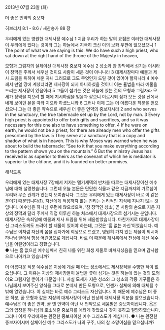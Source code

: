2013년 07월 23일 (화)

더 좋은 언약의 중보자



히브리서 8:1 - 8:6 / 새찬송가 88 장


우리에게 있는 영원한 대제사장 예수님
1 지금 우리가 하는 말의 요점은 이러한 대제사장이 우리에게 있다는 것이라 그는 하늘에서 지극히 크신 이의 보좌 우편에 앉으셨으니
1 The point of what we are saying is this: We do have such a high priest, who sat down at the right hand of the throne of the Majesty in heaven,  

모형과 그림자의 실체이신 대제사장 중보자 예수님
2 성소와 참 장막에서 섬기는 이시라 이 장막은 주께서 세우신 것이요 사람이 세운 것이 아니니라 3 대제사장마다 예물과 제사 드림을 위하여 세운 자니 그러므로 그도 무엇인가 드릴 것이 있어야 할지니라 4 예수께서 만일 땅에 계셨더라면 제사장이 되지 아니하셨을 것이니 이는 율법을 따라 예물을 드리는 제사장이 있음이라 5 그들이 섬기는 것은 하늘에 있는 것의 모형과 그림자라 모세가 장막을 지으려 할 때에 지시하심을 얻음과 같으니 이르시되 삼가 모든 것을 산에서 네게 보이던 본을 따라 지으라 하셨느니라
6 그러나 이제 그는 더 아름다운 직분을 얻으셨으니 그는 더 좋은 약속으로 세우신 더 좋은 언약의 중보자시라 
2 and who serves in the sanctuary, the true tabernacle set up by the Lord, not by man. 3 Every high priest is appointed to offer both gifts and sacrifices, and so it was necessary for this one also to have something to offer. 4 If he were on earth, he would not be a priest, for there are already men who offer the gifts prescribed by the law. 5 They serve at a sanctuary that is a copy and shadow of what is in heaven. This is why Moses was warned when he was about to build the tabernacle: “See to it that you make everything according to the pattern shown you on the mountain.” 6 But the ministry Jesus has received is as superior to theirs as the covenant of which he is mediator is superior to the old one, and it is founded on better promises.

해석도움





우리에게 있는 대제사장
7장에서 저자는 멜기세덱의 반차를 따르는 대제사장이신 예수님에 대해 설명했습니다. 그런데 오늘 본문은 단단한 식물과 같은 지금까지의 가르침이 우리와 무슨 관계가 있는지 보여줍니다. 그것은 우리에게 있는 대제사장이 바로 이 같은 분이기 때문입니다(1). 자신에게 적용하지 않는 진리는 논리적인 지식에 지나지 않는 것입니다. 예수님은 하나님 우편에 앉으셨으며, ‘참 장막인 성소’, 곧 사람의 손으로 지은 지상의 장막과 달리 주께서 직접 이루신 하늘 처소에서 대제사장으로 섬기시는 분입니다. 대제사장은 속죄일에 예물과 제사 드림을 위해 세움받았습니다. 마찬가지로 대제사장이신 그리스도께도 드려야 할 제물이 있어야 하는데, 그것은 ‘흠 없는 자신’이었습니다. 예수님은 이처럼 자신의 몸을 십자가에 희생으로 드렸고, 영원히 가치 있는 제물이 되시어 하나님 앞에서 항상 어린양으로 계십니다. 바로 이 때문에 계시록에서 천상에 계신 예수님을 어린양이라고 칭했습니다.     
● 나는 흠 없으신 예수님께서 친히 나를 위한 희생 제물로 바쳐지셨음을 믿으며 감사함으로 나아가고 있습니까? 

더 아름다운 직분
예수님은 지상에 계실 때 어느 성소에서도 제사장직을 수행한 적이 없으십니다. 그 이유는 지상의 제사장들이 율법을 좇아 섬기는 것은 하늘에 있는 것의 모형이요 그림자일 뿐이기 때문입니다. 사실 모세가 지은 성소와 그 성소의 각종 기구들은 하나님께서 보여주신 양식을 그대로 본떠서 만든 모형으로, 언젠가 실체에 의해 대체될 수밖에 없었습니다. 이 실체는 바로 예수 그리스도 자신입니다. 이 때문에 예수님은 더 좋은 직분, 곧 모형과 같은 지상의 대제사장이 아닌 천상의 대제사장 직분을 얻으셨습니다. 예수님은 더 좋은 언약, 곧 옛 언약이 아닌 새 언약으로 세움받은 중보자이십니다. 욥은 그의 입장을 하나님께 호소해줄 중보자를 애타게 찾았으나 찾지 못하고 절망하였습니다. 그러나 이제 우리에게는 완전한 중보자이신 예수 그리스도가 계십니다. 
● 나는 완전한 중보자이시며 실체이신 예수 그리스도가 나의 구주, 나의 참 소망이심을 믿으십니까?